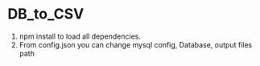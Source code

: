 # DB_to_CSV

1. npm install to load all dependencies.
2. From config.json you can change mysql config, Database, output files path
